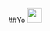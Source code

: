 ##Yo  <img src="https://raw.githubusercontent.com/MartinHeinz/MartinHeinz/master/wave.gif" width="30px">
